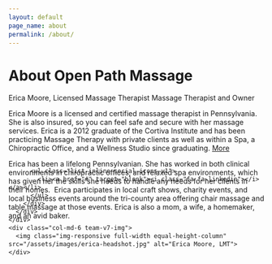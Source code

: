 ```yaml
---
layout: default
page_name: about
permalink: /about/
---
```


<!--=== Breadcrumbs v3 ===-->
<div class="breadcrumbs-v3 img-v1">
  <div class="container text-center">
    <h1>About Open Path Massage</h1>
  </div><!--/end container-->
</div>
<!--=== End Breadcrumbs v3 ===-->
<div class="container-fluid">
  <div class="row team-v7 no-gutter equal-height-columns">
    <div class="col-md-6 team-arrow-right">
      <div class="dp-table">
        <div class="equal-height-column dp-table-cell team-v7-in">
          <span class="team-v7-name">Erica Moore, Licensed Massage Therapist</span>
          <span class="team-v7-position">Massage Therapist and Owner</span>
          <p>Erica Moore is a licensed and certified massage therapist in Pennsylvania. She is also insured, so you can feel safe and secure with her massage services. Erica is a 2012 graduate of the Cortiva Institute and has been practicing Massage Therapy with private clients as well as within a Spa, a Chiropractic Office, and a Wellness Studio since graduating.
            <a class="accordion-toggle collapsed" data-toggle="collapse" data-parent="#accordion-1" href="#collapse-One" aria-expanded="false"> More</a>
          </p>
          <div id="collapse-One" class="panel-collapse collapse" aria-expanded="false" style="height: 0px;">
            <p>
              Erica has been a lifelong Pennsylvanian. She has worked in both clinical environments in chiropractic offices, and relaxed spa environments, which has given her the skills she needs to handle any needs for her clients in their homes.  Erica participates in local craft shows, charity events, and local business events around the tri-county area offering chair massage and table massage at those events. Erica is also a mom, a wife, a homemaker, and an avid baker.
            </p>
          </div>

          <ul class="list-inline social-icons-v1">
            <li><a href="#" target="blank"><i class="fa fa-linkedin"></i></a></li>
          </ul>
        </div>
      </div>
    </div>
    <div class="col-md-6 team-v7-img">
      <img class="img-responsive full-width equal-height-column" src="/assets/images/erica-headshot.jpg" alt="Erica Moore, LMT">
    </div>
  </div>
</div>
